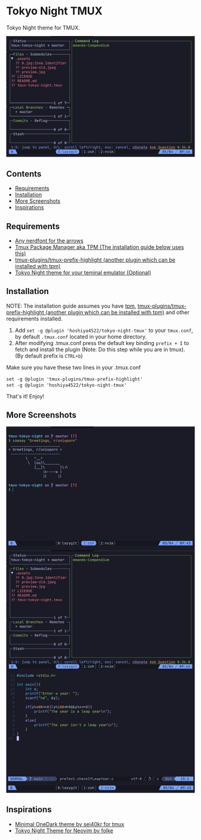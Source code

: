 # Tokyo Night TMUX

Tokyo Night theme for TMUX.

![How it looks](https://raw.githubusercontent.com/hoshiya4522/tokyo-night-tmux/master/.assets/preview.jpg)

## Contents

- [Requirements](#requirements)
- [Installation](#installation)
- [More Screenshots](#more-screenshots)
- [Inspirations](#inspirations)


## Requirements

* [Any nerdfont for the arrows](https://www.nerdfonts.com)
* [Tmux Package Manager aka TPM (The installation guide below uses this)](https://github.com/tmux-plugins/tpm)
* [tmux-plugins/tmux-prefix-highlight (another plugin which can be installed with tpm)](https://github.com/tmux-plugins/tmux-prefix-highlight)
* [Tokyo Night theme for your teminal emulator (Optional)](https://github.com/folke/tokyonight.nvim/tree/main/extras)

## Installation

NOTE: The installation guide assumes you have [tpm](https://github.com/tmux-plugins/tpm), [tmux-plugins/tmux-prefix-highlight (another plugin which can be installed with tpm)](https://github.com/tmux-plugins/tmux-prefix-highlight) and other requirements installed.


1. Add `set -g @plugin 'hoshiya4522/tokyo-night-tmux'` to your `tmux.conf`, by default `.tmux.conf` located in your home directory.
1. After modifying .tmux.conf press the default key binding `prefix + I` to fetch and install the plugin (Note: Do this step while you are in tmux). (By default prefix is `CTRL+b`)

Make sure you have these two lines in your .tmux.conf
```tmux
set -g @plugin 'tmux-plugins/tmux-prefix-highlight'
set -g @plugin 'hoshiya4522/tokyo-night-tmux'
```
That's it! Enjoy!

## More Screenshots

![Screenshot](https://raw.githubusercontent.com/hoshiya4522/tokyo-night-tmux/master/.assets/gallery.png)

## Inspirations

* [Minimal OneDark theme by sei40kr for tmux](https://github.com/sei40kr/tmux-onedark)
* [Tokyo Night Theme for Neovim by folke](https://github.com/folke/tokyonight.nvim)
